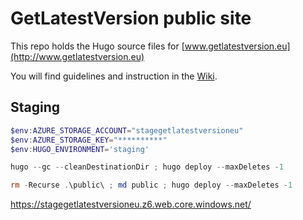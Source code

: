
# GetLatestVersion public site

This repo holds the Hugo source files for [www.getlatestversion.eu](http://www.getlatestversion.eu)

You will find guidelines and instruction in the [Wiki](https://github.com/Getlatestversion/getlatestversion.eu-source/wiki).


## Staging

```powershell
$env:AZURE_STORAGE_ACCOUNT="stagegetlatestversioneu"
$env:AZURE_STORAGE_KEY="**********"
$env:HUGO_ENVIRONMENT='staging'

hugo --gc --cleanDestinationDir ; hugo deploy --maxDeletes -1

rm -Recurse .\public\ ; md public ; hugo deploy --maxDeletes -1
```

<https://stagegetlatestversioneu.z6.web.core.windows.net/>